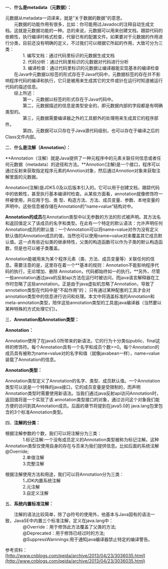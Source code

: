 一、**什么是metadata（元数据）：**

元数据从metadata一词译来，就是“关于数据的数据”的意思。  
　　元数据的功能作用有很多，比如：你可能用过Javadoc的注释自动生成文档。这就是元数据功能的一种。总的来说，元数据可以用来创建文档，跟踪代码的依赖性，执行编译时格式检查，代替已有的配置文件。如果要对于元数据的作用进行分类，目前还没有明确的定义，不过我们可以根据它所起的作用，大致可分为三类：  
　　　　1. 编写文档：通过代码里标识的元数据生成文档  
　　　　2. 代码分析：通过代码里标识的元数据对代码进行分析  
　　　　3. 编译检查：通过代码里标识的元数据让编译器能实现基本的编译检查  
　　在Java中元数据以标签的形式存在于Java代码中，元数据标签的存在并不影响程序代码的编译和执行，它只是被用来生成其它的文件或针在运行时知道被运行代码的描述信息。  
　　综上所述：  
　　　　第一，元数据以标签的形式存在于Java代码中。  
　　　　第二，元数据描述的信息是类型安全的，即元数据内部的字段都是有明确类型的。  
　　　　第三，元数据需要编译器之外的工具额外的处理用来生成其它的程序部件。  
　　　　第四，元数据可以只存在于Java源代码级别，也可以存在于编译之后的Class文件内部。

二、**什么是注解（Annotation）：**

**Annotation（注解）就是Java提供了一种元程序中的元素关联任何信息或者任何元数据（metadata）的途径和方法。**Annotion\(注解\)是一个接口，程序可以通过反射来获取指定程序元素的Annotion对象，然后通过Annotion对象来获取注解里面的元数据。

Annotation\(注解\)是JDK5.0及以后版本引入的。它可以用于创建文档，跟踪代码中的依赖性，甚至执行基本编译时检查。从某些方面看，annotation就像修饰符一样被使用，并应用于包、类 型、构造方法、方法、成员变量、参数、本地变量的声明中。这些信息被存储在Annotation的“name=value”结构对中。

**Annotation的成员**在Annotation类型中以无参数的方法的形式被声明。其方法名和返回值定义了该成员的名字和类型。在此有一个特定的默认语法：允许声明任何Annotation成员的默认值：一个Annotation可以将name=value对作为没有定义默认值的Annotation成员的值，当然也可以使用name=value对来覆盖其它成员默认值。这一点有些近似类的继承特性，父类的构造函数可以作为子类的默认构造函数，但是也可以被子类覆盖。

Annotation能被用来为某个程序元素（类、方法、成员变量等）关联任何的信息。需要注意的是，这里存在着一个**基本的规则：Annotation不能影响程序代码的执行，无论增加、删除 Annotation，代码都始终如一的执行。**另外，尽管一些annotation通过java的反射api方法在运行时被访问，而java语言解释器在工作时忽略了这些annotation。正是由于java虚拟机忽略了Annotation，导致了annotation类型在代码中是“不起作用”的； 只有通过某种配套的工具才会对annotation类型中的信息进行访问和处理。本文中将涵盖标准的Annotation和meta-annotation类型，陪伴这些annotation类型的工具是java编译器（当然要以某种特殊的方式处理它们）。

三、**Annotation和Annotation类型：**

**Annotation：**

Annotation使用了在java5.0所带来的新语法，它的行为十分类似public、final这样的修饰符。每个Annotation具有一个名字和成员个数&gt;=0。每个Annotation的成员具有被称为name=value对的名字和值（就像javabean一样），name=value装载了Annotation的信息。

**Annotation类型：**

Annotation类型定义了Annotation的名字、类型、成员默认值。一个Annotation类型可以说是一个特殊的java接口，它的成员变量是受限制的，而声明Annotation类型时需要使用新语法。当我们通过java反射api访问Annotation时，返回值将是一个实现了该 annotation类型接口的对象，通过访问这个对象我们能方便的访问到其Annotation成员。后面的章节将提到在java5.0的 java.lang包里包含的3个标准Annotation类型。

四、**注解的分类：**

根据注解参数的个数，我们可以将注解分为三类：  
　　　　1.标记注解:一个没有成员定义的Annotation类型被称为标记注解。这种Annotation类型仅使用自身的存在与否来为我们提供信息。比如后面的系统注解@Override;  
　　　　2.单值注解  
 　　　　3.完整注解

根据注解使用方法和用途，我们可以将Annotation分为三类：  
　　　　1.JDK内置系统注解  
　　　　2.元注解  
　　　　3.自定义注解

五、**系统内置标准注解：**

　　注解的语法比较简单，除了@符号的使用外，他基本与Java固有的语法一致，JavaSE中内置三个标准注解，定义在java.lang中：  
　　　　@Override：用于修饰此方法覆盖了父类的方法;  
　　　　@Deprecated：用于修饰已经过时的方法;  
　　　　@SuppressWarnnings:用于通知java编译器禁止特定的编译警告。

参考资料：[http://www.cnblogs.com/peida/archive/2013/04/23/3036035.html](http://www.cnblogs.com/peida/archive/2013/04/23/3036035.html)

